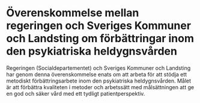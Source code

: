 # Överenskommelse mellan regeringen och Sveriges Kommuner och Landsting om förbättringar inom den psykiatriska heldygnsvården

Regeringen (Socialdepartementet) och Sveriges Kommuner och Landsting har genom denna överenskommelse enats om att arbeta för att stödja ett metodiskt förbättringsarbete inom den psykiatriska heldygnsvården. Målet är att förbättra kvaliteten i metoder och arbetssätt med målsättningen att ge en god och säker vård med ett tydligt patientperspektiv.
